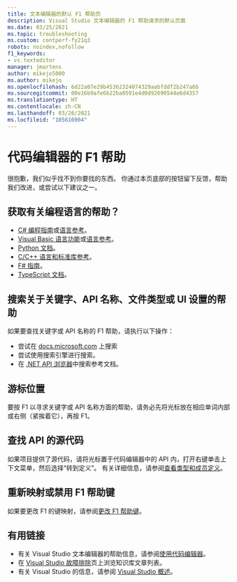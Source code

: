 ```yaml
---
title: 文本编辑器的默认 F1 帮助页
description: Visual Studio 文本编辑器的 F1 帮助请求的默认页面
ms.date: 03/25/2021
ms.topic: troubleshooting
ms.custom: contperf-fy21q3
robots: noindex,nofollow
f1_keywords:
- vs.texteditor
manager: jmartens
author: mikejo5000
ms.author: mikejo
ms.openlocfilehash: 6d22a07e29b45362324074329aabfddf2b247a6b
ms.sourcegitcommit: 00e16b9afe6b22ba0591e4d0d92690544e6d4357
ms.translationtype: HT
ms.contentlocale: zh-CN
ms.lasthandoff: 03/26/2021
ms.locfileid: "105616904"
---
```

# <a name="code-editor-f1-help"></a>代码编辑器的 F1 帮助

很抱歉，我们似乎找不到你要找的东西。 你通过本页底部的按钮留下反馈，帮助我们改进，或尝试以下建议之一。

## <a name="get-help-for-your-programming-language"></a>获取有关编程语言的帮助？

- [C# 编程指南](/dotnet/csharp/programming-guide/)或[语言参考](/dotnet/csharp/language-reference/)。
- [Visual Basic 语言功能](/dotnet/visual-basic/programming-guide/language-features/)或[语言参考](/dotnet/visual-basic/language-reference/)。
- [Python 文档](https://docs.python.org/)。
- [C/C++ 语言和标准库参考](/cpp/cpp/c-cpp-language-and-standard-libraries)。
- [F# 指南](/dotnet/fsharp/)。
- [TypeScript 文档](https://www.typescriptlang.org/docs)。

## <a name="search-for-help-on-keyword-api-name-file-type-or-ui-settings"></a>搜索关于关键字、API 名称、文件类型或 UI 设置的帮助

如果要查找关键字或 API 名称的 F1 帮助，请执行以下操作：

- 尝试在 [docs.microsoft.com](/) 上搜索
- 尝试使用搜索引擎进行搜索。
- 在 [.NET API 浏览器](/dotnet/api/)中搜索参考文档。

## <a name="cursor-position"></a>游标位置

要按 F1 以寻求关键字或 API 名称方面的帮助，请务必先将光标放在相应单词内部或右侧（紧挨着它），再按 F1。

## <a name="find-the-source-code-for-an-api"></a>查找 API 的源代码

如果项目提供了源代码，请将光标置于代码编辑器中的 API 内，打开右键单击上下文菜单，然后选择“转到定义”。 有关详细信息，请参阅[查看类型和成员定义](../../ide/go-to-and-peek-definition.md)。

## <a name="re-map-or-disable-the-f1-help-key"></a>重新映射或禁用 F1 帮助键

如果要更改 F1 的键映射，请参阅[更改 F1 帮助键](../not-in-toc/change-f1-help-key.md)。

## <a name="useful-links"></a>有用链接

- 有关 Visual Studio 文本编辑器的帮助信息，请参阅[使用代码编辑器](../../ide/writing-code-in-the-code-and-text-editor.md)。
- 在 [Visual Studio 故障排除](/troubleshoot/visualstudio/welcome-visual-studio/)页上浏览知识库文章列表。
- 有关 Visual Studio 的信息，请参阅 [Visual Studio 概述](../../get-started/visual-studio-ide.md)。